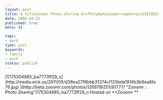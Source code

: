 ```yaml
---
layout: post
title: A TitleZooomr Photo Sharing Hrefhttpbetazooomrcomphotos13597Z0181
date: 2006-04-23
published: true
meta: {}

tags:
- work
type: post
keywords:
- family
- work
status: publish
---
```

<div>[![175304985_ba7773ff29_o](http://media.eick.us/2011/05/d38ea27f6bbb31374cf125bde1914b3b8ea8fa76.jpg) ](http://beta.zooomr.com/photos/13597@Z01/81777/ "Zooomr :: Photo Sharing")<span>175304985_ba7773ff29_o</span> Hosted on **Zooom<span>r</span> **</div>
